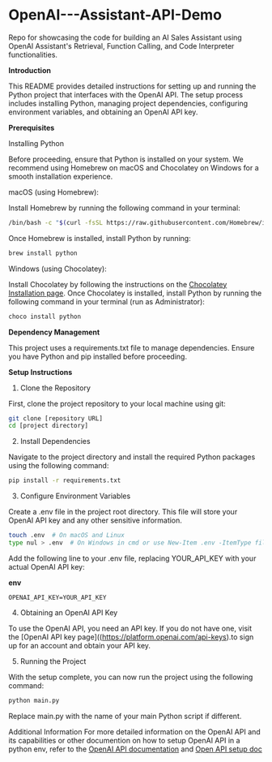 # OpenAI---Assistant-API-Demo
 Repo for showcasing the  code for building an AI Sales Assistant using OpenAI Assistant's Retrieval, Function Calling, and Code Interpreter functionalities.

**Introduction**

This README provides detailed instructions for setting up and running the Python project that interfaces with the OpenAI API. The setup process includes installing Python, managing project dependencies, configuring environment variables, and obtaining an OpenAI API key.

**Prerequisites**

Installing Python

Before proceeding, ensure that Python is installed on your system. We recommend using Homebrew on macOS and Chocolatey on Windows for a smooth installation experience.

macOS (using Homebrew):

Install Homebrew by running the following command in your terminal:

```sh
/bin/bash -c "$(curl -fsSL https://raw.githubusercontent.com/Homebrew/install/HEAD/install.sh)"
```
Once Homebrew is installed, install Python by running:

```sh
brew install python
```
Windows (using Chocolatey):

Install Chocolatey by following the instructions on the [Chocolatey Installation page](https://chocolatey.org/install).
Once Chocolatey is installed, install Python by running the following command in your terminal (run as Administrator):

```powershell
choco install python
```
**Dependency Management**

This project uses a requirements.txt file to manage dependencies. Ensure you have Python and pip installed before proceeding.

**Setup Instructions**

1. Clone the Repository
   
First, clone the project repository to your local machine using git:

```sh
git clone [repository URL]
cd [project directory]
```
2. Install Dependencies
   
Navigate to the project directory and install the required Python packages using the following command:

```sh
pip install -r requirements.txt
```
3. Configure Environment Variables
   
Create a .env file in the project root directory. This file will store your OpenAI API key and any other sensitive information.

```sh
touch .env  # On macOS and Linux
type nul > .env  # On Windows in cmd or use New-Item .env -ItemType file in PowerShell
```
Add the following line to your .env file, replacing YOUR_API_KEY with your actual OpenAI API key:

**env**
```
OPENAI_API_KEY=YOUR_API_KEY
```
4. Obtaining an OpenAI API Key
   
To use the OpenAI API, you need an API key. If you do not have one, visit the [OpenAI API key page]((https://platform.openai.com/api-keys).to sign up for an account and obtain your API key.

5. Running the Project
   
With the setup complete, you can now run the project using the following command:

```sh
python main.py
```
Replace main.py with the name of your main Python script if different.

Additional Information
For more detailed information on the OpenAI API and its capabilities or other documention on how to setup OpenAI API in a python env, refer to the [OpenAI API documentation](https://platform.openai.com/docs/overview) and [Open API setup doc](https://platform.openai.com/docs/quickstart?context=python) 

